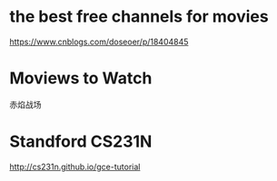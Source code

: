 # the best free channels for movies
https://www.cnblogs.com/doseoer/p/18404845

# Moviews to Watch
赤焰战场


# Standford CS231N

http://cs231n.github.io/gce-tutorial
